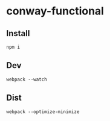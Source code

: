 # conway-functional

## Install 
 `npm i`
 
## Dev
 `webpack --watch`
 
## Dist
 `webpack --optimize-minimize`
